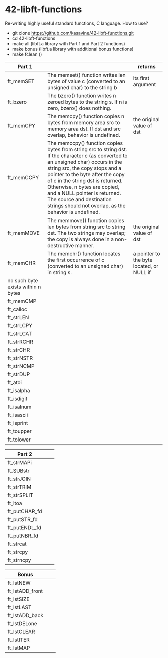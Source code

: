 # 42-libft-functions
Re-writing highly useful standard functions, C language.
How to use?
- git clone https://github.com/kasavine/42-libft-functions.git
- cd 42-libft-functions
- make all (libft.a library with Part 1 and Part 2 functions)
- make bonus (libft.a library with additional bonus functions)
- make fclean ()

| Part 1  ||returns|
|---|---|---|
|ft_memSET|The memset() function writes len bytes of value c (converted to an unsigned char) to the string b|its first argument|
|ft_bzero|The bzero() function writes n zeroed bytes to the string s.  If n is zero, bzero() does nothing.||
|ft_memCPY|The memcpy() function copies n bytes from memory area src to memory area dst. If dst and src overlap, behavior is undefined.|the original value of dst|
|ft_memCCPY|The memccpy() function copies bytes from string src to string dst. If the character c (as converted to an unsigned char) occurs in the string src, the copy stops and a pointer to the byte after the copy of c in the string dst is returned.  Otherwise, n bytes are copied, and a NULL pointer is returned. The source and destination strings should not overlap, as the behavior is undefined.||
|ft_memMOVE|The memmove() function copies len bytes from string src to string dst. The two strings may overlap; the copy is always done in a non-destructive manner.|the original value of dst|
|ft_memCHR|The memchr() function locates the first occurrence of c (converted to an unsigned char) in string s.|a pointer to the byte located, or NULL if
     no such byte exists within n bytes|
| ft_memCMP |||
| ft_calloc |||
| ft_strLEN |||
| ft_strLCPY |||
| ft_strLCAT |||
| ft_strRCHR ||| 
| ft_strCHR |||
| ft_strNSTR |||
| ft_strNCMP |||
| ft_strDUP |||
| ft_atoi |||
| ft_isalpha |||
| ft_isdigit |||
| ft_isalnum |||
| ft_isascii |||
| ft_isprint |||
| ft_toupper |||
| ft_tolower |||


| Part 2 |||
|---|---|---|
| ft_strMAPi |||
| ft_SUBstr |||
| ft_strJOIN |||
| ft_strTRIM |||
| ft_strSPLIT |||
| ft_itoa |||
| ft_putCHAR_fd |||
| ft_putSTR_fd |||
| ft_putENDL_fd |||
| ft_putNBR_fd |||
| ft_strcat	|||
| ft_strcpy |||
| ft_strncpy |||


|  Bonus |||
|---|---|---|
| ft_lstNEW |||
| ft_lstADD_front |||
| ft_lstSIZE |||
| ft_lstLAST |||
| ft_lstADD_back |||
| ft_lstDELone |||
| ft_lstCLEAR |||
| ft_lstITER |||
| ft_lstMAP |||
